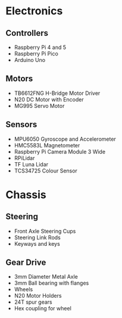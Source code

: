 # Electronics

## Controllers
- Raspberry Pi 4 and 5
- Raspberry Pi Pico
- Arduino Uno
## Motors
- TB6612FNG H-Bridge Motor Driver
- N20 DC Motor with Encoder
- MG995 Servo Motor
## Sensors
- MPU6050 Gyroscope and Accelerometer
- HMC5583L Magnetometer
- Raspberry Pi Camera Module 3 Wide
- RPiLidar
- TF Luna Lidar
- TCS34725 Colour Sensor

# Chassis

## Steering
- Front Axle Steering Cups
- Steering Link Rods
- Keyways and keys
## Gear Drive
- 3mm Diameter Metal Axle
- 3mm Ball bearing with flanges
- Wheels
- N20 Motor Holders
- 24T spur gears
- Hex coupling for wheel
